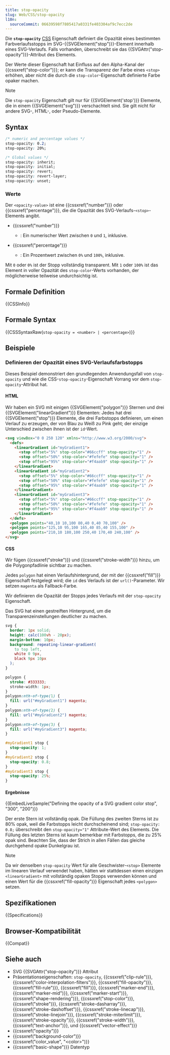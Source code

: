 ```yaml
---
title: stop-opacity
slug: Web/CSS/stop-opacity
l10n:
  sourceCommit: 06639598f7805417a0331fe403304af9c7ecc2de
---
```


Die **`stop-opacity`** [CSS](/de/docs/Web/CSS) Eigenschaft definiert die Opazität eines bestimmten Farbverlaufsstopps im SVG-{{SVGElement("stop")}}-Element innerhalb eines SVG-Verlaufs. Falls vorhanden, überschreibt sie das {{SVGAttr("stop-opacity")}}-Attribut des Elements.

Der Werte dieser Eigenschaft hat Einfluss auf den Alpha-Kanal der {{cssxref("stop-color")}}; er kann die Transparenz der Farbe eines `<stop>` erhöhen, aber nicht die durch die `stop-color`-Eigenschaft definierte Farbe opaker machen.

> [!NOTE]
> Die `stop-opacity` Eigenschaft gilt nur für {{SVGElement('stop')}} Elemente, die in einem {{SVGElement("svg")}} verschachtelt sind. Sie gilt nicht für andere SVG-, HTML-, oder Pseudo-Elemente.

## Syntax

```css
/* numeric and percentage values */
stop-opacity: 0.2;
stop-opacity: 20%;

/* Global values */
stop-opacity: inherit;
stop-opacity: initial;
stop-opacity: revert;
stop-opacity: revert-layer;
stop-opacity: unset;
```

### Werte

Der `<opacity-value>` ist eine {{cssxref("number")}} oder {{cssxref("percentage")}}, die die Opazität des SVG-Verlaufs-`<stop>`-Elements angibt.

- {{cssxref("number")}}
  - : Ein numerischer Wert zwischen `0` und `1`, inklusive.

- {{cssxref("percentage")}}
  - : Ein Prozentwert zwischen `0%` und `100%`, inklusive.

Mit `0` oder `0%` ist der Stopp vollständig transparent. Mit `1` oder `100%` ist das Element in voller Opazität des `stop-color`-Werts vorhanden, der möglicherweise teilweise undurchsichtig ist.

## Formale Definition

{{CSSInfo}}

## Formale Syntax

{{CSSSyntaxRaw(`stop-opacity = <number> | <percentage>`)}}

## Beispiele

### Definieren der Opazität eines SVG-Verlaufsfarbstopps

Dieses Beispiel demonstriert den grundlegenden Anwendungsfall von `stop-opacity` und wie die CSS-`stop-opacity`-Eigenschaft Vorrang vor dem `stop-opacity`-Attribut hat.

#### HTML

Wir haben ein SVG mit einigen {{SVGElement("polygon")}} Sternen und drei {{SVGElement("linearGradient")}} Elementen: Jedes hat drei {{SVGElement("stop")}} Elemente, die drei Farbstopps definieren, um einen Verlauf zu erzeugen, der von Blau zu Weiß zu Pink geht; der einzige Unterschied zwischen ihnen ist der `id`-Wert.

```html
<svg viewBox="0 0 250 120" xmlns="http://www.w3.org/2000/svg">
  <defs>
    <linearGradient id="myGradient1">
      <stop offset="5%" stop-color="#66ccff" stop-opacity="1" />
      <stop offset="50%" stop-color="#fefefe" stop-opacity="1" />
      <stop offset="95%" stop-color="#f4aab9" stop-opacity="1" />
    </linearGradient>
    <linearGradient id="myGradient2">
      <stop offset="5%" stop-color="#66ccff" stop-opacity="1" />
      <stop offset="50%" stop-color="#fefefe" stop-opacity="1" />
      <stop offset="95%" stop-color="#f4aab9" stop-opacity="1" />
    </linearGradient>
    <linearGradient id="myGradient3">
      <stop offset="5%" stop-color="#66ccff" stop-opacity="1" />
      <stop offset="50%" stop-color="#fefefe" stop-opacity="1" />
      <stop offset="95%" stop-color="#f4aab9" stop-opacity="1" />
    </linearGradient>
  </defs>
  <polygon points="40,10 10,100 80,40 0,40 70,100" />
  <polygon points="125,10 95,100 165,40 85,40 155,100" />
  <polygon points="210,10 180,100 250,40 170,40 240,100" />
</svg>
```

#### CSS

Wir fügen {{cssxref("stroke")}} und {{cssxref("stroke-width")}} hinzu, um die Polygonpfadlinie sichtbar zu machen.

Jedes `polygon` hat einen Verlaufshintergrund, der mit der {{cssxref("fill")}} Eigenschaft festgelegt wird; die `id` des Verlaufs ist der `url()`-Parameter. Wir setzen `magenta` als Fallback-Farbe.

Wir definieren die Opazität der Stopps jedes Verlaufs mit der `stop-opacity` Eigenschaft.

Das SVG hat einen gestreiften Hintergrund, um die Transparenzeinstellungen deutlicher zu machen.

```css hidden
svg {
  border: 1px solid;
  height: calc(100vh - 20px);
  margin-bottom: 10px;
  background: repeating-linear-gradient(
    to top left,
    white 0 9px,
    black 9px 10px
  );
}
```

```css
polygon {
  stroke: #333333;
  stroke-width: 1px;
}
polygon:nth-of-type(1) {
  fill: url("#myGradient1") magenta;
}
polygon:nth-of-type(2) {
  fill: url("#myGradient2") magenta;
}
polygon:nth-of-type(3) {
  fill: url("#myGradient3") magenta;
}

#myGradient1 stop {
  stop-opacity: 1;
}
#myGradient2 stop {
  stop-opacity: 0.8;
}
#myGradient3 stop {
  stop-opacity: 25%;
}
```

#### Ergebnisse

{{EmbedLiveSample("Defining the opacity of a SVG gradient color stop", "300", "200")}}

Der erste Stern ist vollständig opak. Die Füllung des zweiten Sterns ist zu 80% opak, weil die Farbstopps leicht durchscheinend sind; `stop-opacity: 0.8;` überschreibt den `stop-opacity="1"` Attribute-Wert des Elements. Die Füllung des letzten Sterns ist kaum bemerkbar mit Farbstopps, die zu 25% opak sind. Beachten Sie, dass der Strich in allen Fällen das gleiche durchgehend opake Dunkelgrau ist.

> [!NOTE]
> Da wir denselben `stop-opacity` Wert für alle Geschwister-`<stop>` Elemente im linearen Verlauf verwendet haben, hätten wir stattdessen einen einzigen `<linearGradient>` mit vollständig opaken Stopps verwenden können und einen Wert für die {{cssxref("fill-opacity")}} Eigenschaft jedes `<polygon>` setzen.

## Spezifikationen

{{Specifications}}

## Browser-Kompatibilität

{{Compat}}

## Siehe auch

- SVG {{SVGAttr("stop-opacity")}} Attribut
- Präsentationseigenschaften: `stop-opacity`, {{cssxref("clip-rule")}}, {{cssxref("color-interpolation-filters")}}, {{cssxref("fill-opacity")}}, {{cssxref("fill-rule")}}, {{cssxref("fill")}}, {{cssxref("marker-end")}}, {{cssxref("marker-mid")}}, {{cssxref("marker-start")}}, {{cssxref("shape-rendering")}}, {{cssxref("stop-color")}}, {{cssxref("stroke")}}, {{cssxref("stroke-dasharray")}}, {{cssxref("stroke-dashoffset")}}, {{cssxref("stroke-linecap")}}, {{cssxref("stroke-linejoin")}}, {{cssxref("stroke-miterlimit")}}, {{cssxref("stroke-opacity")}}, {{cssxref("stroke-width")}}, {{cssxref("text-anchor")}}, und {{cssxref("vector-effect")}}
- {{cssxref("opacity")}}
- {{cssxref("background-color")}}
- {{cssxref("color_value", "&lt;color>")}}
- {{cssxref("basic-shape")}} Datentyp
